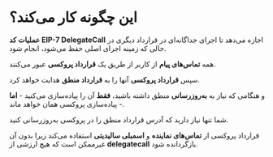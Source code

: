 # این چگونه کار می‌کند؟

**عملیات کد EIP-7 DelegateCall** اجازه می‌دهد تا اجرای جداگانه‌ای در قرارداد دیگری در حالی که زمینه اجرای اصلی حفظ می‌شود، انجام شود.

همه **تماس‌های پیام** از کاربر از طریق یک **قرارداد پروکسی** عبور می‌کنند.

سپس **قرارداد پروکسی** آنها را به **قرارداد منطق** هدایت خواهد کرد.

و هنگامی که نیاز به **به‌روزرسانی** منطق داشته باشید، **فقط** آن را پیاده‌سازی می‌کنید - **اما** - پیاده‌سازی پروکسی همان خواهد ماند.

شما تنها نیاز دارید که آدرس قرارداد منطق را در پروکسی به‌روزرسانی کنید.

قرارداد پروکسی از **تماس‌های نماینده** و **اسمبلی سالیدیتی** استفاده می‌کند زیرا بدون آن غیرممکن است که هیچ ارزشی از **delegatecall** بازگردانده شود.
